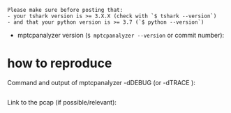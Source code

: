 ```
Please make sure before posting that:
- your tshark version is >= 3.X.X (check with `$ tshark --version`)
- and that your python version is >= 3.7 (`$ python --version`)
```
* mptcpanalyzer version (`$ mptcpanalyzer --version` or commit number):

# how to reproduce
Command and output of mptcpanalyzer -dDEBUG (or -dTRACE ):
```

```


Link to the pcap (if possible/relevant):
